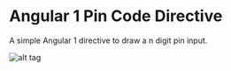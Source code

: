 Angular 1 Pin Code Directive
==============

A simple Angular 1 directive to draw a n digit pin input.

![alt tag](https://raw.githubusercontent.com/username/angularpincode/image.png)
